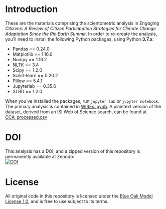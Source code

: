 # Introduction

These are the materials comprising the scientometric analysis in _Engaging Citizens: A Review of Citizen Participation Strategies
for Climate Change Adaptation Since the Rio Earth Summit_. In order to re-create the analysis, you'll need to install the following Python packages, using Python **3.7.x**:

- Pandas == 0.24.0
- Matplotlib == 1.16.0
- Numpy == 1.16.2
- NLTK == 3.4
- Scipy == 1.2.0
- Scikit-learn == 0.20.2
- Pillow == 5.4.1
- Jupyterlab == 0.35.6
- XLRD == 1.2.0

When you've installed the packages, run `jupyter lab` or `jupyter notebook`. The primary analysis is contained in [WIREs.ipynb](WIREs.ipynb). A plaintext version of the dataset, derived from an ISI Web of Science search, can be found at [CCA_processed.csv](CCA_processed.csv)

# DOI

This analysis has a DOI, and a zipped version of this repository is permanently available at Zenodo:  
[![DOI](https://zenodo.org/badge/DOI/10.5281/zenodo.2791455.svg)](https://doi.org/10.5281/zenodo.2791455)

# License

All original code in this repository is licensed under the [Blue Oak Model License 1.0](LICENSE.md), and is free to use subject to its terms.

